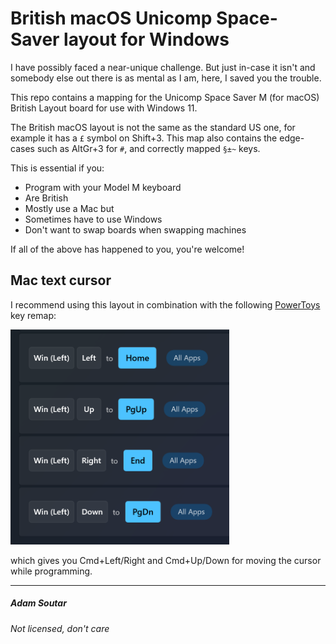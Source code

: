 # British macOS Unicomp Space-Saver layout for Windows

I have possibly faced a near-unique challenge. But just in-case it isn't and somebody else out there is as mental as I am, here, I saved you the trouble.

This repo contains a mapping for the Unicomp Space Saver M (for macOS) British Layout board for use with Windows 11.

The British macOS layout is not the same as the standard US one, for example it has a `£` symbol on Shift+3. This map also contains the edge-cases such as AltGr+3 for `#`, and correctly mapped `§±~` keys. 

This is essential if you:

 - Program with your Model M keyboard
 - Are British
 - Mostly use a Mac but
 - Sometimes have to use Windows
 - Don't want to swap boards when swapping machines

If all of the above has happened to you, you're welcome!

## Mac text cursor

I recommend using this layout in combination with the following [PowerToys](https://github.com/microsoft/PowerToys) key remap:

<img src="./powertoys.png" width="350">

which gives you Cmd+Left/Right and Cmd+Up/Down for moving the cursor while programming.

---

##### Adam Soutar

###### Not licensed, don't care